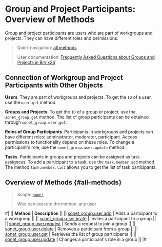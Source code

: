 # Group and Project Participants: Overview of Methods

Group and project participants are users who are part of workgroups and projects. They can have different roles and permissions.

> Quick navigation: [all methods](#all-methods)
> 
> User documentation: [Frequently Asked Questions about Groups and Projects in Bitrix24](https://helpdesk.bitrix24.com/open/24633004/)

## Connection of Workgroup and Project Participants with Other Objects

**Users**. They are part of workgroups and projects. To get the `ID` of a user, use the `user.get` method.

**Groups and Projects**. To get the `ID` of a group or project, use the `sonet_group.get` method. The list of group participants can be obtained through `sonet_group.user.get`.

**Roles of Group Participants**. Participants in workgroups and projects can have different roles: administrator, moderator, participant. Access permissions to functionality depend on these roles. To change a participant's role, use the `sonet_group.user.update` method.

**Tasks**. Participants in groups and projects can be assigned as task assignees. To add a participant to a task, use the `task.member.add` method. The method `task.member.list` allows you to get the list of task participants.

## Overview of Methods {#all-methods}

> Scope: [`sonet`](./../../scopes/permissions.md)
>
> Who can execute the method: any user

#|
|| **Method** | **Description** ||
|| [sonet_group.user.add](./sonet-group-user-add.md)  | Adds a participant to a workgroup ||
|| [sonet_group.user.invite](./sonet-group-user-invite.md) | Invites a participant to a group ||
|| [sonet_group.user.request](./sonet-group-user-request.md) | Sends a request to join a group ||
|| [sonet_group.user.delete](./sonet-group-user-delete.md) | Removes a participant from a group ||
|| [sonet_group.user.get](./sonet-group-user-get.md) | Retrieves the list of group participants ||
|| [sonet_group.user.update](./sonet-group-user-update.md) | Changes a participant's role in a group ||
|#